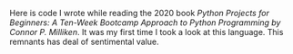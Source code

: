 Here is code I wrote while reading the 2020 book *Python Projects for Beginners: A Ten-Week Bootcamp Approach to Python Programming by Connor P. Milliken*. It was my first time I took a look at this language. This remnants has deal of sentimental value.
